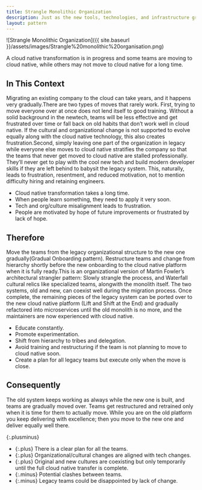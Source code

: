 ```yaml
---
title: Strangle Monolithic Organization
description: Just as the new tools, technologies, and infrastructure gradually roll out over the course of a transformation initiative, the organization and its teams must also evolve to work with them properly
layout: pattern
---
```


![Strangle Monolithic Organization]({{ site.baseurl }}/assets/images/Strangle%20monolithic%20organisation.png)

A cloud native transformation is in progress and some teams are moving to cloud native, while others may not move to cloud native for a long time.

## In This Context

Migrating an existing company to the cloud can take years, and it happens very gradually.There are two types of moves that rarely work. First, trying to move everyone over at once does not lend itself to good training. Without a solid background in the newtech, teams will be less effective and get frustrated over time or fall back on old habits that don’t work well in cloud native. If the cultural and organizational change is not supported to evolve equally along with the cloud native technology, this also creates frustration.Second, simply leaving one part of the organization in legacy while everyone else moves to cloud native stratifies the company so that the teams that never get moved to cloud native are stalled professionally. They’ll never get to play with the cool new tech and build modern developer skills if they are left behind to babysit the legacy system. This, naturally, leads to frustration, resentment, and reduced motivation, not to mention difficulty hiring and retaining engineers.

- Cloud native transformation takes a long time.
- When people learn something, they need to apply it very soon.
- Tech and org/culture misalignment leads to frustration.
- People are motivated by hope of future improvements or frustrated by lack of hope.

## Therefore

Move the teams from the legacy organizational structure to the new one gradually(Gradual Onboarding pattern). Restructure teams and change from hierarchy shortly before the new onboarding to the cloud native platform when it is fully ready.This is an organizational version of Martin Fowler’s architectural strangler pattern: Slowly strangle the process, and Waterfall cultural relics like specialized teams, alongwith the monolith itself. The two systems, old and new, can coexist well during the migration process. Once complete, the remaining pieces of the legacy system can be ported over to the new cloud native platform (Lift and Shift at the End) and gradually refactored into microservices until the old monolith is no more, and the maintainers are now experienced with cloud native.

- Educate constantly.
- Promote experimentation.
- Shift from hierarchy to tribes and delegation.
- Avoid training and restructuring if the team is not planning to move to cloud native soon.
- Create a plan for all legacy teams but execute only when the move is close.

## Consequently

The old system keeps working as always while the new one is built, and teams are gradually moved over. Teams get restructured and retrained only when it is time for them to actually move. While you are on the old platform you keep delivering with excellence; then you move to the new one and deliver equally well there.

{:.plusminus}
- {:.plus} There is a clear plan for all the teams.
- {:.plus} Organizational/cultural changes are aligned with tech changes.
- {:.plus} Original and new cultures are coexisting but only temporarily until the full cloud native transfer is complete.
- {:.minus} Potential clashes between teams.
- {:.minus} Legacy teams could be disappointed by lack of change.
